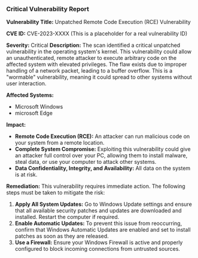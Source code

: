 
### Critical Vulnerability Report

**Vulnerability Title:** Unpatched Remote Code Execution (RCE) Vulnerability

**CVE ID:** CVE-2023-XXXX (This is a placeholder for a real vulnerability ID)

**Severity:** Critical
**Description:**
The scan identified a critical unpatched vulnerability in the operating system's kernel. This vulnerability could allow an unauthenticated, remote attacker to execute arbitrary code on the affected system with elevated privileges. The flaw exists due to improper handling of a network packet, leading to a buffer overflow. This is a "wormable" vulnerability, meaning it could spread to other systems without user interaction.

**Affected Systems:**
* Microsoft Windows 
* microsoft Edge

**Impact:**
* **Remote Code Execution (RCE):** An attacker can run malicious code on your system from a remote location.
* **Complete System Compromise:** Exploiting this vulnerability could give an attacker full control over your PC, allowing them to install malware, steal data, or use your computer to attack other systems.
* **Data Confidentiality, Integrity, and Availability:** All data on the system is at risk.

**Remediation:**
This vulnerability requires immediate action. The following steps must be taken to mitigate the risk:

1.  **Apply All System Updates:** Go to Windows Update settings and ensure that all available security patches and updates are downloaded and installed. Restart the computer if required.
2.  **Enable Automatic Updates:** To prevent this issue from reoccurring, confirm that Windows Automatic Updates are enabled and set to install patches as soon as they are released.
3.  **Use a Firewall:** Ensure your Windows Firewall is active and properly configured to block incoming connections from untrusted sources.


